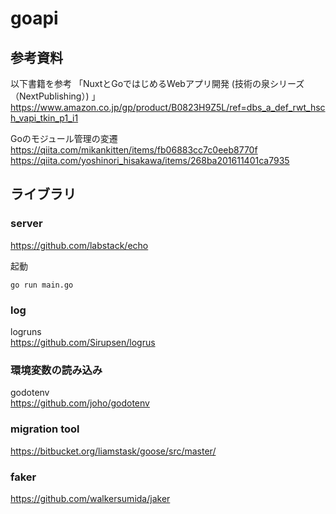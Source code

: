 # goapi


## 参考資料
以下書籍を参考
「NuxtとGoではじめるWebアプリ開発 (技術の泉シリーズ（NextPublishing）) 」<br>
https://www.amazon.co.jp/gp/product/B0823H9Z5L/ref=dbs_a_def_rwt_hsch_vapi_tkin_p1_i1

Goのモジュール管理の変遷<br>
https://qiita.com/mikankitten/items/fb06883cc7c0eeb8770f
https://qiita.com/yoshinori_hisakawa/items/268ba201611401ca7935


## ライブラリ

### server

https://github.com/labstack/echo

起動
```
go run main.go
```
### log
logruns<br>
https://github.com/Sirupsen/logrus
### 環境変数の読み込み
godotenv<br>
https://github.com/joho/godotenv

### migration tool
https://bitbucket.org/liamstask/goose/src/master/

### faker
https://github.com/walkersumida/jaker